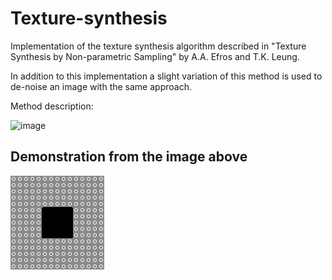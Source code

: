 # Texture-synthesis
Implementation of the texture synthesis algorithm described in "Texture Synthesis by Non-parametric Sampling" by A.A. Efros and T.K. Leung.

In addition to this implementation a slight variation of this method is used to de-noise an image with the same approach.

Method description:

![image](https://user-images.githubusercontent.com/35537164/166247656-a5b9a137-3df7-4778-923f-4bfb869fd74c.png)

## Demonstration from the image above
![image_2_15x15_movie](https://raw.githubusercontent.com/sverrirhd/Texture-synthesis/main/gifs/image_2_15x15_movie_2.gif)

